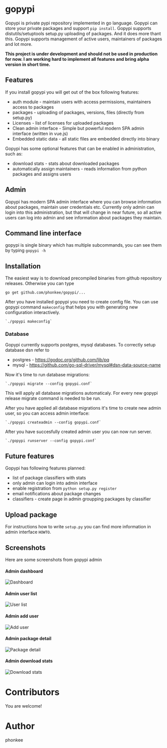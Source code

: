 # gopypi

Gopypi is private pypi repository implemented in go language. Gopypi can store your private packages and support
`pip install`.
Gopypi supports distutils/setuptools setup.py uploading of packages.
And it does more thant this.
Gopypi supports management of active users, maintainers of packages and lot more.

**This project is under development and should not be used in production for now. I am working hard to 
implement all features and bring alpha version in short time.**

## Features

If you install gopypi you will get out of the box following features:

* auth module - maintain users with access permissions, maintainers access to packages
* packages - uploading of packages, versions, files (directly from setup.py)
* Licenses - list of licenses for uploaded packages
* Clean admin interface - Simple but powerful modern SPA admin interface (written in vue.js)
* Embedded static data - all static files are embedded directly into binary
 
Gopypi has some optional features that can be enabled in administration, such as:

* download stats - stats about downloaded packages
* automatically assign maintainers - reads information from python packages and assigns users

## Admin

Gopypi has modern SPA admin interface where you can browse information about packages, maintain user credentials etc.
Currently only admin can login into this administration, but that will change in near future, so all active users
can log into admin and see information about packages they maintain.

## Command line interface
gopypi is single binary which has multiple subcommands, you can see them by typing `gopypi -h`

## Installation

The easiest way is to download precompiled binaries from github repository releases. Otherwise you can type

    go get github.com/phonkee/gopypi/...

After you have installed gopypi you need to create config file. You can use gopypi command `makeconfig` that helps
you with generating new configuration interactively.

    `./gopypi makeconfig`

### Database

Gopypi currently supports postgres, mysql databases. To correctly setup database dsn refer to
 
* postgres - https://godoc.org/github.com/lib/pq
* mysql - https://github.com/go-sql-driver/mysql#dsn-data-source-name

Now it's time to run database migrations:

    `./gopypi migrate --config gopypi.conf`
    
This will apply all database migrations automaticaly. For every new gopypi release migrate command is needed to be run.

After you have applied all database migrations it's time to create new admin user, so you can access admin interface:

    `./gopypi createadmin --config gopypi.conf`

After you have succesfully created admin user you can now run server.

    `./gopypi runserver --config gopypi.conf`


## Future features

Gopypi has following features planned:

* list of package classifiers with stats
* only admin can login into admin interface
* enable registration from `python setup.py register`
* email notifications about package changes
* classifiers - create page in admin groupping packages by classifier

## Upload package

For instructions how to write `setup.py` you can find more information in admin interface `HOWTO`. 

## Screenshots

Here are some screenshots from gopypi admin

#### Admin dashboard
![Dashboard](/docs/dashboard.png?raw=true "Dashboard")

#### Admin user list
![User list](/docs/users.png?raw=true "User list")

#### Admin add user
![Add user](/docs/adduser.png?raw=true "Add user")

#### Admin package detail
![Package detail](/docs/packagedetail.png?raw=true "Package detail")

#### Admin download stats
![Download stats](/docs/dstats.png?raw=true "Download stats")

# Contributors
You are welcome!

# Author
phonkee